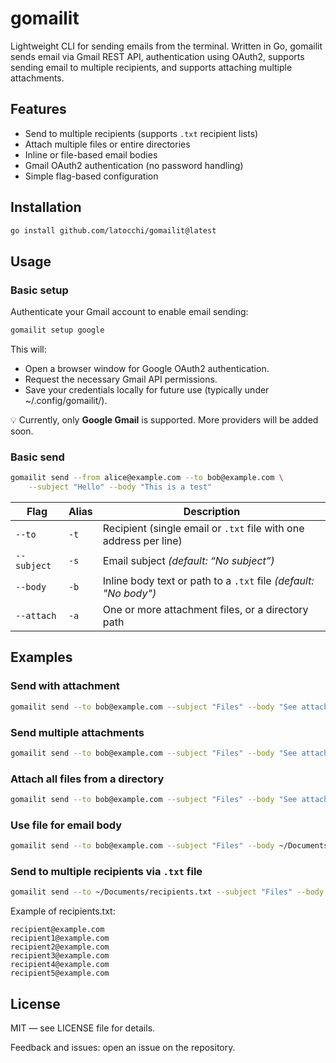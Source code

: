 # gomailit

Lightweight CLI for sending emails from the terminal. Written in Go, gomailit sends email via Gmail REST API, authentication using OAuth2, supports sending email to multiple recipients, and supports attaching multiple attachments.

## Features
- Send to multiple recipients (supports `.txt` recipient lists)
- Attach multiple files or entire directories
- Inline or file-based email bodies
- Gmail OAuth2 authentication (no password handling)
- Simple flag-based configuration

## Installation

<!-- From source (requires Go 1.20+):
```bash
git clone https://github.com/latocchi/gomailit.git
cd gomailit
go build -o gomailit .
mv gomailit /usr/local/bin/
``` -->

```bash
go install github.com/latocchi/gomailit@latest
```

## Usage
### Basic setup
Authenticate your Gmail account to enable email sending:
```bash
gomailit setup google
```
This will:
   - Open a browser window for Google OAuth2 authentication.
   - Request the necessary Gmail API permissions.
   - Save your credentials locally for future use (typically under ~/.config/gomailit/). 

💡 Currently, only **Google Gmail** is supported. More providers will be added soon.

### Basic send
```bash
gomailit send --from alice@example.com --to bob@example.com \
    --subject "Hello" --body "This is a test"
```
| Flag        | Alias | Description                                                       |
| ----------- | ----- | ----------------------------------------------------------------- |
| `--to`      | `-t`  | Recipient (single email or `.txt` file with one address per line) |
| `--subject` | `-s`  | Email subject *(default: “No subject”)*                           |
| `--body`    | `-b`  | Inline body text or path to a `.txt` file *(default: "No body")*      |
| `--attach`  | `-a`  | One or more attachment files, or a directory path                 |


## Examples

### Send with attachment
```bash
gomailit send --to bob@example.com --subject "Files" --body "See attached" --attach report.pdf
```

### Send multiple attachments
```bash
gomailit send --to bob@example.com --subject "Files" --body "See attached" --attach report.pdf agenda.pdf
```

### Attach all files from a directory
```bash
gomailit send --to bob@example.com --subject "Files" --body "See attached" --attach ~/Documents/report/*
```

### Use file for email body
```bash
gomailit send --to bob@example.com --subject "Files" --body ~/Documents/body.txt --attach ~/Documents/report/*
```

### Send to multiple recipients via `.txt` file
```bash
gomailit send --to ~/Documents/recipients.txt --subject "Files" --body ~/Documents/body.txt --attach ~/Documents/report/*
```

Example of recipients.txt:
```text
recipient@example.com
recipient1@example.com
recipient2@example.com
recipient3@example.com
recipient4@example.com
recipient5@example.com
```

## License

MIT — see LICENSE file for details.

Feedback and issues: open an issue on the repository.